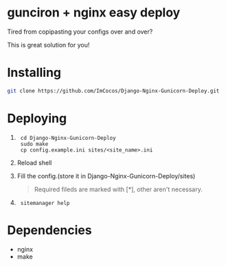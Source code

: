 # gunciron + nginx easy deploy
Tired from copipasting your configs over and over?

This is great solution for you!

# Installing

```bash
git clone https://github.com/ImCocos/Django-Nginx-Gunicorn-Deploy.git
```

# Deploying

1. ```
    cd Django-Nginx-Gunicorn-Deploy
    sudo make
    cp config.example.ini sites/<site_name>.ini
    ```
2. Reload shell

3. Fill the config.(store it in Django-Nginx-Gunicorn-Deploy/sites)
    > Required fileds are marked with [*], other aren't necessary.

4. ```
    sitemanager help
    ```

# Dependencies

 - nginx
 - make
